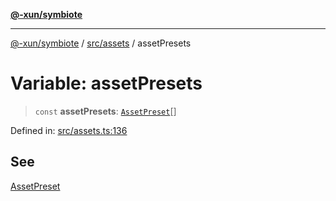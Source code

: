 [**@-xun/symbiote**](../../../README.md)

***

[@-xun/symbiote](../../../README.md) / [src/assets](../README.md) / assetPresets

# Variable: assetPresets

> `const` **assetPresets**: [`AssetPreset`](../enumerations/AssetPreset.md)[]

Defined in: [src/assets.ts:136](https://github.com/Xunnamius/symbiote/blob/ff83c030b043e6b14171cac5526d31c5c826c51f/src/assets.ts#L136)

## See

[AssetPreset](../enumerations/AssetPreset.md)
